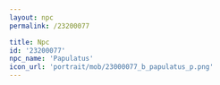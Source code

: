 ```yaml
---
layout: npc
permalink: /23200077

title: Npc
id: '23200077'
npc_name: 'Papulatus'
icon_url: 'portrait/mob/23000077_b_papulatus_p.png'
---
```

